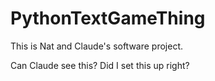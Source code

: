 PythonTextGameThing
===================

This is Nat and Claude's software project.

Can Claude see this? Did I set this up right?
